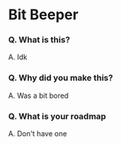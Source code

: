 # Bit Beeper

### Q. What is this?

A. Idk

### Q. Why did you make this?

A. Was a bit bored

### Q. What is your roadmap

A. Don't have one
